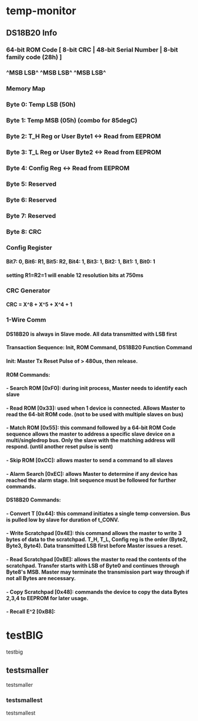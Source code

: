 # temp-monitor

## DS18B20 Info
### 64-bit ROM Code [ 8-bit CRC | 48-bit Serial Number | 8-bit family code (28h) ]
###                  ^MSB   LSB^ ^MSB              LSB^ ^MSB                 LSB^
### Memory Map
### Byte 0: Temp LSB (50h)
### Byte 1: Temp MSB (05h) (combo for 85degC)
### Byte 2: T_H Reg or User Byte1 <-> Read from EEPROM
### Byte 3: T_L Reg or User Byte2 <-> Read from EEPROM
### Byte 4: Config Reg <-> Read from EEPROM
### Byte 5: Reserved
### Byte 6: Reserved
### Byte 7: Reserved
### Byte 8: CRC

### Config Register
#### Bit7: 0, Bit6: R1, Bit5: R2, Bit4: 1, Bit3: 1, Bit2: 1, Bit1: 1, Bit0: 1
#### setting R1=R2=1 will enable 12 resolution bits at 750ms

### CRC Generator
#### CRC = X^8 + X^5 + X^4 + 1

### 1-Wire Comm
#### DS18B20 is always in Slave mode. All data transmitted with LSB first
#### Transaction Sequence: Init, ROM Command, DS18B20 Function Command
#### Init: Master Tx Reset Pulse of > 480us, then release.
#### ROM Commands: 
#### - Search ROM [0xF0]: during init process, Master needs to identify each slave
#### - Read ROM [0x33]: used when 1 device is connected. Allows Master to read the 64-bit ROM code. (not to be used with multiple slaves on bus)
#### - Match ROM [0x55]: this command followed by a 64-bit ROM Code sequence allows the master to address a specific slave device on a multi/singledrop bus. Only the slave with the matching address will respond. (until another reset pulse is sent)
#### - Skip ROM [0xCC]: allows master to send a command to all slaves
#### - Alarm Search [0xEC]: allows Master to determine if any device has reached the alarm stage. Init sequence must be followed for further commands.
#### DS18B20 Commands:
#### - Convert T [0x44]: this command initiates a single temp conversion. Bus is pulled low by slave for duration of t_CONV.
#### - Write Scratchpad [0x4E]: this command allows the master to write 3 bytes of data to the scratchpad. T_H, T_L, Config reg is the order (Byte2, Byte3, Byte4). Data transmitted LSB first before Master issues a reset.
#### - Read Scratchpad [0xBE]: allows the master to read the contents of the scratchpad. Transfer starts with LSB of Byte0 and continues through Byte8's MSB. Master may terminate the transmission part way through if not all Bytes are necessary.
#### - Copy Scratchpad [0x48]: commands the device to copy the data Bytes 2,3,4 to EEPROM for later usage.
#### - Recall E^2 [0xB8]:

# testBIG
testbig
## testsmaller
testsmaller
### testsmallest
testsmallest